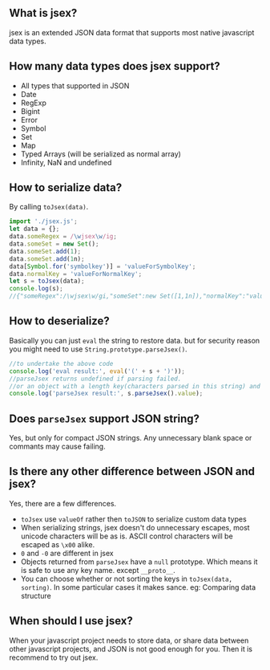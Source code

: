 ## What is jsex?
jsex is an extended JSON data format that supports most native javascript data types.

## How many data types does jsex support?
* All types that supported in JSON
* Date
* RegExp
* Bigint
* Error
* Symbol
* Set
* Map
* Typed Arrays (will be serialized as normal array)
* Infinity, NaN and undefined

## How to serialize data?
By calling `toJsex(data)`.
```javascript
import './jsex.js';
let data = {};
data.someRegex = /\wjsex\w/ig;
data.someSet = new Set();
data.someSet.add(1);
data.someSet.add(1n);
data[Symbol.for('symbolkey')] = 'valueForSymbolKey';
data.normalKey = 'valueForNormalKey';
let s = toJsex(data);
console.log(s);
//{"someRegex":/\wjsex\w/gi,"someSet":new Set([1,1n]),"normalKey":"valueForNormalKey",[Symbol.for("symbolkey")]:"valueForSymbolKey"}
```

## How to deserialize?
Basically you can just `eval` the string to restore data. but for security reason you might need to use `String.prototype.parseJsex()`.
```javascript
//to undertake the above code
console.log('eval result:', eval('(' + s + ')'));
//parseJsex returns undefined if parsing failed.
//or an object with a length key(characters parsed in this string) and a value key(the result).
console.log('parseJsex result:', s.parseJsex().value);
```

## Does `parseJsex` support JSON string?
Yes, but only for compact JSON strings. Any unnecessary blank space or commants may cause failing.

## Is there any other difference between JSON and jsex?
Yes, there are a few differences.
* `toJsex` use `valueOf` rather then `toJSON` to serialize custom data types
* When serializing strings, jsex doesn't do unnecessary escapes, most unicode characters will be as is. ASCII control characters will be escaped as `\x00` alike.
* `0` and `-0` are different in jsex
* Objects returned from `parseJsex` have a `null` prototype. Which means it is safe to use any key name. except `__proto__`.
* You can choose whether or not sorting the keys in `toJsex(data, sorting)`. In some particular cases it makes sance. eg: Comparing data structure

## When should I use jsex?
When your javascript project needs to store data, or share data between other javascript projects, and JSON is not good enough for you. Then it is recommend to try out jsex.